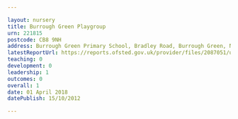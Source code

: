 ```yaml
---

layout: nursery
title: Burrough Green Playgroup
urn: 221815
postcode: CB8 9NH
address: Burrough Green Primary School, Bradley Road, Burrough Green, NEWMARKET, Suffolk, CB8 9NH
latestReportUrl: https://reports.ofsted.gov.uk/provider/files/2087051/urn/221815.pdf
teaching: 0
development: 0
leadership: 1
outcomes: 0
overall: 1
date: 01 April 2018 
datePublish: 15/10/2012

---
```

